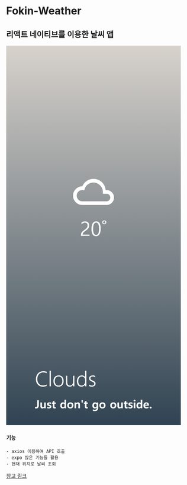 # Fokin-Weather

## 리액트 네이티브를 이용한 날씨 앱

![메인](./img/weather.png)

#### 기능
    - axios 이용하여 API 호출
    - expo 많은 기능들 활용
    - 현재 위치로 날씨 조회

[참고 링크](https://www.youtube.com/watch?v=cRhHBpYK8I4&list=PL7jH19IHhOLPEhP6oPSgK6r-neUVVA-pi)
